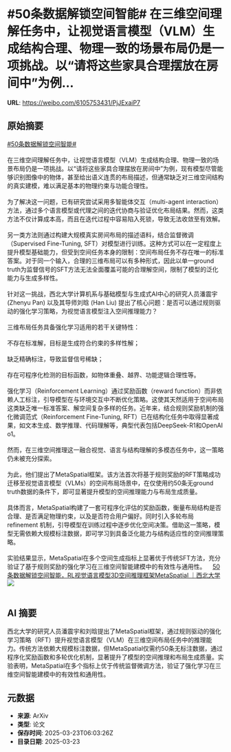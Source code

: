 # #50条数据解锁空间智能# 在三维空间理解任务中，让视觉语言模型（VLM）生成结构合理、物理一致的场景布局仍是一项挑战。以“请将这些家具合理摆放在房间中”为例...

**URL**: https://weibo.com/6105753431/PjJExaiP7

## 原始摘要

<a href="https://m.weibo.cn/search?containerid=231522type%3D1%26t%3D10%26q%3D%2350%E6%9D%A1%E6%95%B0%E6%8D%AE%E8%A7%A3%E9%94%81%E7%A9%BA%E9%97%B4%E6%99%BA%E8%83%BD%23&amp;extparam=%2350%E6%9D%A1%E6%95%B0%E6%8D%AE%E8%A7%A3%E9%94%81%E7%A9%BA%E9%97%B4%E6%99%BA%E8%83%BD%23" data-hide=""><span class="surl-text">#50条数据解锁空间智能#</span></a> <br><br>在三维空间理解任务中，让视觉语言模型（VLM）生成结构合理、物理一致的场景布局仍是一项挑战。以“请将这些家具合理摆放在房间中”为例，现有模型尽管能够识别图像中的物体，甚至给出语义连贯的布局描述，但通常缺乏对三维空间结构的真实建模，难以满足基本的物理约束与功能合理性。<br><br>为了解决这一问题，已有研究尝试采用多智能体交互（multi-agent interaction）方法，通过多个语言模型或代理之间的迭代协商与验证优化布局结果。然而，这类方法不仅计算成本高，而且在迭代过程中容易陷入死锁，导致无法收敛至有效解。<br><br>另一类方法则通过构建大规模真实房间布局的描述语料，结合监督微调（Supervised Fine-Tuning, SFT）对模型进行训练。这种方式可以在一定程度上提升模型基础能力，但受到空间任务本身的限制：空间布局任务不存在唯一的标准答案。对于同一个输入，合理的三维布局可以有多种形式，因此以单一ground truth为监督信号的SFT方法无法全面覆盖可能的合理解空间，限制了模型的泛化能力与生成多样性。<br><br>针对这一挑战，西北大学计算机系与基础模型与生成式AI中心的研究人员潘震宇 (Zhenyu Pan) 以及其导师刘晗 (Han Liu) 提出了核心问题：是否可以通过规则驱动的强化学习策略，为视觉语言模型注入空间推理能力？<br><br>三维布局任务具备强化学习适用的若干关键特性：<br><br>不存在标准解，目标是生成符合约束的多样性解；<br><br>缺乏精确标注，导致监督信号稀缺；<br><br>存在可程序化检测的目标函数，如物体重叠、越界、功能逻辑合理性等。<br><br>强化学习（Reinforcement Learning）通过奖励函数（reward function）而非依赖人工标注，引导模型在与环境交互中不断优化策略。这使其天然适用于空间布局这类缺乏唯一标准答案、解空间复杂多样的任务。近年来，结合规则奖励机制的强化微调范式（Reinforcement Fine-Tuning, RFT）已在结构化任务中取得显著成果，如文本生成、数学推理、代码理解等，典型代表包括DeepSeek-R1和OpenAI o1。<br><br>然而，在三维空间推理这一融合视觉、语言与结构理解的多模态任务中，这一策略仍未被充分探索。<br><br>为此，他们提出了MetaSpatial框架。该方法首次将基于规则奖励的RFT策略成功迁移至视觉语言模型（VLMs）的空间布局场景中，在仅使用约50条无ground truth数据的条件下，即可显著提升模型的空间推理能力与布局生成质量。<br><br>具体而言，MetaSpatial构建了一套可程序化评估的奖励函数，衡量布局结构是否合理、是否满足物理约束，以及是否符合用户偏好。同时引入多轮布局 refinement 机制，引导模型在训练过程中逐步优化空间决策。借助这一策略，模型无需依赖大规模标注数据，即可学习到具备泛化能力与结构适应性的空间推理策略。<br><br>实验结果显示，MetaSpatial在多个空间生成指标上显著优于传统SFT方法，充分验证了基于规则奖励的强化学习在三维空间智能建模中的有效性与通用性。<a href="https://weibo.cn/sinaurl?u=https%3A%2F%2Fmp.weixin.qq.com%2Fs%2FRAM7f-qjZitXJZkHPHnAoQ" data-hide=""><span class="url-icon"><img style="width: 1rem;height: 1rem" src="https://h5.sinaimg.cn/upload/2015/09/25/3/timeline_card_small_web_default.png" referrerpolicy="no-referrer"></span><span class="surl-text">50条数据解锁空间智能，RL视觉语言模型3D空间推理框架MetaSpatial ｜西北大学</span></a><img style="" src="https://tvax2.sinaimg.cn/large/006Fd7o3ly1hzpu68k9eqj30u00fa785.jpg" referrerpolicy="no-referrer"><br><br>

## AI 摘要

西北大学的研究人员潘震宇和刘晗提出了MetaSpatial框架，通过规则驱动的强化学习策略（RFT）提升视觉语言模型（VLM）在三维空间布局任务中的推理能力。传统方法依赖大规模标注数据，但MetaSpatial仅需约50条无标注数据，通过程序化奖励函数和多轮优化机制，显著提升了模型的空间推理和布局生成质量。实验表明，MetaSpatial在多个指标上优于传统监督微调方法，验证了强化学习在三维空间智能建模中的有效性和通用性。

## 元数据

- **来源**: ArXiv
- **类型**: 论文
- **保存时间**: 2025-03-23T06:03:26Z
- **目录日期**: 2025-03-23
